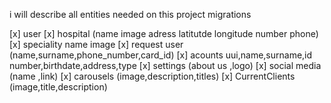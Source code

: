 i will describe all entities needed on this project
migrations

[x] user
[x] hospital  (name image adress latitutde longitude number phone)
[x] speciality name image
[x] request user (name,surname,phone_number,card_id)
[x] acounts uui,name,surname,id number,birthdate,address,type 
[x] settings (about us ,logo)
[x] social media (name ,link)
[x] carousels (image,description,titles)
[x] CurrentClients (image,title,description)
